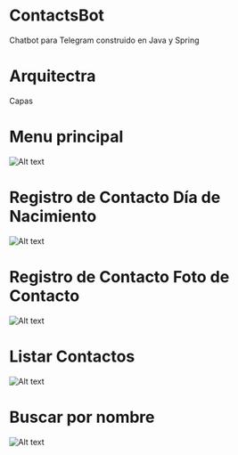 # ContactsBot
Chatbot para Telegram construido en Java y Spring

# Arquitectra
Capas

# Menu principal

![Alt text](https://github.com/JohnnHidalgo/ContactsBot/blob/master/Bienvenido.jpeg)
# Registro de Contacto Día de Nacimiento
![Alt text](https://github.com/JohnnHidalgo/ContactsBot/blob/master/Dia.jpeg)
# Registro de Contacto Foto de Contacto
![Alt text](https://github.com/JohnnHidalgo/ContactsBot/blob/master/FotoContacto.jpeg)

# Listar Contactos
![Alt text](https://github.com/JohnnHidalgo/ContactsBot/blob/master/listado.jpeg)
# Buscar por nombre
![Alt text](https://github.com/JohnnHidalgo/ContactsBot/blob/master/Buscar.jpeg)
